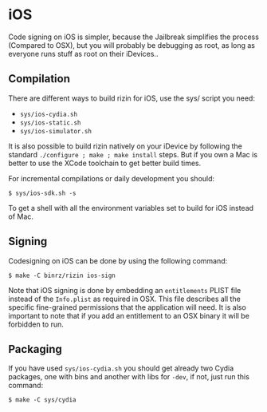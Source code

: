 iOS
===

Code signing on iOS is simpler, because the Jailbreak simplifies the process (Compared to OSX), but you will probably be debugging as root, as long as everyone runs stuff as root on their iDevices..

Compilation
-----------

There are different ways to build rizin for iOS, use the sys/ script you need:

* `sys/ios-cydia.sh`
* `sys/ios-static.sh`
* `sys/ios-simulator.sh`

It is also possible to build rizin natively on your iDevice by following the standard `./configure ; make ; make install` steps. But if you own a Mac is better to use the XCode toolchain to get better build times.

For incremental compilations or daily development you should:

	$ sys/ios-sdk.sh -s

To get a shell with all the environment variables set to build for iOS instead of Mac.

Signing
-------

Codesigning on iOS can be done by using the following command:

	$ make -C binrz/rizin ios-sign

Note that iOS signing is done by embedding an `entitlements` PLIST file instead of the `Info.plist` as required in OSX. This file describes all the specific fine-grained permissions that the application will need. It is also important to note that if you add an entitlement to an OSX binary it will be forbidden to run.

Packaging
---------
If you have used `sys/ios-cydia.sh` you should get already two Cydia packages, one with bins and another with libs for `-dev`, if not, just run this command:

	$ make -C sys/cydia
